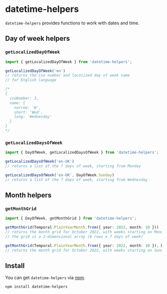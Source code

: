 # datetime-helpers

`datetime-helpers` provides functions to work with dates and time.

## Day of week helpers

### `getLocalizedDayOfWeek`

```typescript
import { getLocalizedDayOfWeek } from 'datetime-helpers';

getLocalizedDayOfWeek('en')
// returns the iso number and localized day of week name
// for English language

/*
{
  isoNumber: 3,
  name: {
    narrow: 'W',
    short: 'Wed',
    long: 'Wednesday'
  }
}
*/
```

### `getLocalizedDaysOfWeek`

```typescript
import { DayOfWeek, getLocalizedDaysOfWeek } from 'datetime-helpers';

getLocalizedDaysOfWeek('en-UK')
// returns a list of the 7 days of week, starting from Monday

getLocalizedDaysOfWeek('en-UK', DayOfWeek.Sunday)
// returns a list of the 7 days of week, starting from Wednesday
```

## Month helpers

### `getMonthGrid`

```typescript
import { DayOfWeek, getMonthGrid } from 'datetime-helpers';

getMonthGrid(Temporal.PlainYearMonth.from({ year: 2022, month: 10 }))
// returns the month grid for October 2022, with weeks starting on Monday
// the grid is a 2-dimensional array (6 rows x 7 days of week)

getMonthGrid(Temporal.PlainYearMonth.from({ year: 2022, month: 10 }), DayOfWeek.Sunday)
// returns the month grid for October 2022, with weeks starting on Sunday
```

## Install

You can get `datetime-helpers` via [npm](http://npmjs.com).

```
npm install datetime-helpers
```
